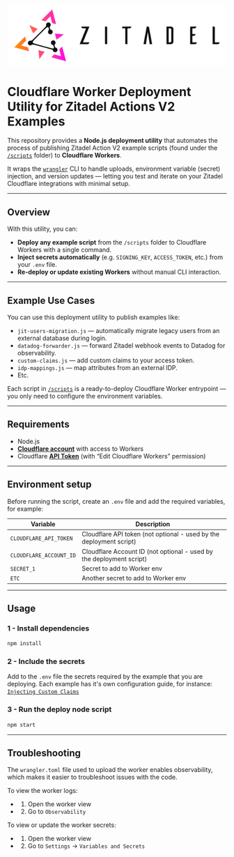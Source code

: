 <p align="center">
    <img src="../assets/logo.png" alt="Zitadel Logo" max-height="200px" width="auto" />
</p>

# Cloudflare Worker Deployment Utility for **Zitadel Actions V2 Examples**

This repository provides a **Node.js deployment utility** that automates the process of publishing Zitadel Action V2 example scripts (found under the [`/scripts`](/actions-v2-cloudflare-workers/scripts/) folder) to **Cloudflare Workers**.  

It wraps the [`wrangler`](https://developers.cloudflare.com/workers/wrangler/) CLI to handle uploads, environment variable (secret) injection, and version updates — letting you test and iterate on your Zitadel Cloudflare integrations with minimal setup.

---

## Overview

With this utility, you can:

- **Deploy any example script** from the `/scripts` folder to Cloudflare Workers with a single command.  
- **Inject secrets automatically** (e.g. `SIGNING_KEY`, `ACCESS_TOKEN`, etc.) from your `.env` file.  
- **Re-deploy or update existing Workers** without manual CLI interaction.  

---

## Example Use Cases

You can use this deployment utility to publish examples like:

- `jit-users-migration.js` — automatically migrate legacy users from an external database during login.  
- `datadog-forwarder.js` — forward Zitadel webhook events to Datadog for observability.  
- `custom-claims.js` — add custom claims to your access token.
- `idp-mappings.js` — map attributes from an external IDP.
- Etc.

Each script in [`/scripts`](/actions-v2-cloudflare-workers/scripts/) is a ready-to-deploy Cloudflare Worker entrypoint — you only need to configure the environment variables.

---

## Requirements

- Node.js
- [**Cloudflare account**](https://www.cloudflare.com/) with access to Workers
- Cloudflare [**API Token**](https://developers.cloudflare.com/fundamentals/api/get-started/create-token/) (with “Edit Cloudflare Workers” permission)

---

## Environment setup

Before running the script, create an `.env` file and add the required variables, for example:

| Variable | Description |
|-----------|--------------|
| `CLOUDFLARE_API_TOKEN` | Cloudflare API token (not optional - used by the deployment script) |
| `CLOUDFLARE_ACCOUNT_ID` | Cloudflare Account ID (not optional - used by the deployment script) |
| `SECRET_1` | Secret to add to Worker env |
| `ETC` | Another secret to add to Worker env |

---

## Usage

### 1 - Install dependencies
```bash
npm install
```

### 2 - Include the secrets
Add to the `.env` file the secrets required by the example that you are deploying. Each example has it's own configuration guide, for instance: [`Injecting Custom Claims`](/actions-v2-cloudflare-workers/CUSTOM-CLAIMS.md)

### 3 - Run the deploy node script
```bash
npm start
```
---

## Troubleshooting
The `wrangler.toml` file used to upload the worker enables observability, which makes it easier to troubleshoot issues with the code. 

To view the worker logs:
- 1. Open the worker view
- 2. Go to `Observability`

To view or update the worker secrets:
- 1. Open the worker view
- 2. Go to `Settings` → `Variables and Secrets`



